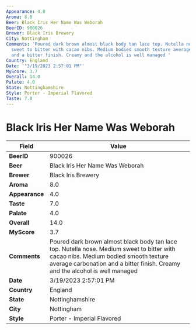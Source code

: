 ```yaml
---
Appearance: 4.0
Aroma: 8.0
Beer: Black Iris Her Name Was Weborah
BeerID: 900026
Brewer: Black Iris Brewery
City: Nottingham
Comments: 'Poured dark brown almost black body tan lace top. Nutella nose. Medium
  sweet to bitter with cacao nibs. Medium bodied smooth texture average carbonation
  and a bitter finish. Creamy and the alcohol is well managed '
Country: England
Date: '"3/19/2023 2:57:01 PM"'
MyScore: 3.7
Overall: 14.0
Palate: 4.0
State: Nottinghamshire
Style: Porter - Imperial Flavored
Taste: 7.0
---
```


# Black Iris Her Name Was Weborah

| Field         | Value |
|---------------|-------|
| **BeerID** | 900026 |
| **Beer** | Black Iris Her Name Was Weborah |
| **Brewer** | Black Iris Brewery |
| **Aroma** | 8.0 |
| **Appearance** | 4.0 |
| **Taste** | 7.0 |
| **Palate** | 4.0 |
| **Overall** | 14.0 |
| **MyScore** | 3.7 |
| **Comments** | Poured dark brown almost black body tan lace top. Nutella nose. Medium sweet to bitter with cacao nibs. Medium bodied smooth texture average carbonation and a bitter finish. Creamy and the alcohol is well managed  |
| **Date** | 3/19/2023 2:57:01 PM |
| **Country** | England |
| **State** | Nottinghamshire |
| **City** | Nottingham |
| **Style** | Porter - Imperial Flavored |
